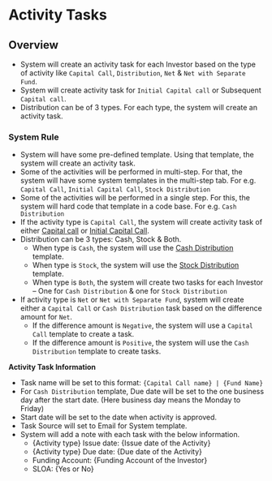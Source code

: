 # Activity Tasks

## Overview

- System will create an activity task for each Investor based on the type of activity like `Capital Call`, `Distribution`, `Net` & `Net with Separate Fund`.
- System will create activity task for `Initial Capital call` or Subsequent `Capital call`.
- Distribution can be of 3 types. For each type, the system will create an activity task.  


### System Rule

- System will have some pre-defined template. Using that template, the system will create an activity task.
- Some of the activities will be performed in multi-step. For that, the system will have some system templates in the multi-step tab. For e.g. `Capital Call`, `Initial Capital Call`, `Stock Distribution`
- Some of the activities will be performed in a single step. For this, the system will hard code that template in a code base. For e.g. `Cash Distribution`  
- If the activity type is `Capital Call`, the system will create activity task of either [Capital call](https://drive.google.com/file/d/14gsdNtyM3hE57rqExFCcPLAQXgtfTkDP/view?usp=share_link) or [Initial Capital Call](https://drive.google.com/file/d/1VzZBZC5-XgVB4LpiPTzS_iLhSw2fvY5J/view?usp=share_link).
- Distribution can be 3 types: Cash, Stock & Both.
    - When type is `Cash`, the system will use the [Cash Distribution](https://drive.google.com/file/d/1e0r-NA4DnMCk-9xmCI1h6pJyAnFrypZM/view?usp=share_link) template.
    - When type is `Stock`, the system will use the [Stock Distribution](https://drive.google.com/file/d/15AkRwebVSnF97EAA99RQ18f-Sc4GLXnA/view?usp=share_link) template.
    - When type is `Both`, the system will create two tasks for each Investor – One for `Cash Distribution` & one for `Stock Distribution`
- If activity type is `Net` or `Net with Separate Fund`, system will create either a `Capital Call` or `Cash Distribution` task based on the difference amount for `Net`.
    - If the difference amount is `Negative`, the system will use a `Capital Call` template to create a task.
    - If the difference amount is `Positive`, the system will use the `Cash Distribution` template to create tasks.

**Activity Task Information**
- Task name will be set to this format: `{Capital Call name} | {Fund Name}`
- For `Cash Distribution` template, Due date will be set to the one business day after the start date. (Here business day means the Monday to Friday)
- Start date will be set to the date when activity is approved.
- Task Source will set to Email for System template. 
- System will add a note with each task with the below information.
    - {Activity type} Issue date: {Issue date of the Activity}
    - {Activity type} Due date: {Due date of the Activity}
    - Funding Account: {Funding Account of the Investor}
    - SLOA: {Yes or No}
    
